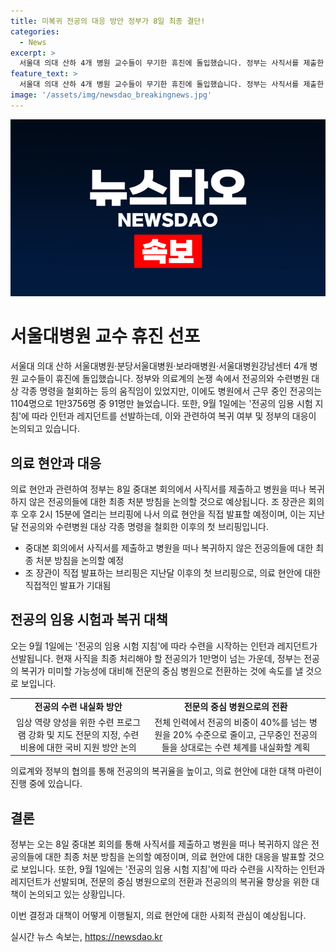 ```yaml
---
title: 미복귀 전공의 대응 방안 정부가 8일 최종 결단!
categories:
  - News
excerpt: >
  서울대 의대 산하 4개 병원 교수들이 무기한 휴진에 돌입했습니다. 정부는 사직서를 제출한 전공의들에 대한 최종 결정을 내릴 예정이며, 이에 대한 행정처분 방침을 논의할 것으로 예상됩니다. 의료계는 전공의에 대한 행정처분 중단을 요구하고 있으며, 정부는 복귀가 미미할 경우 전문의 중심 병원으로 전환하고, 수련 체계를 내실화할 계획입니다. (150자)
feature_text: >
  서울대 의대 산하 4개 병원 교수들이 무기한 휴진에 돌입했습니다. 정부는 사직서를 제출한 전공의들에 대한 최종 결정을 내릴 예정이며, 이에 대한 행정처분 방침을 논의할 것으로 예상됩니다. 의료계는 전공의에 대한 행정처분 중단을 요구하고 있으며, 정부는 복귀가 미미할 경우 전문의 중심 병원으로 전환하고, 수련 체계를 내실화할 계획입니다. (150자)
image: '/assets/img/newsdao_breakingnews.jpg'
---
```


<p><img src="/assets/img/newsdao_breakingnews.jpg" alt="cryptoinkorea 속보" /></p>

<h1 data-ke-size="size32">서울대병원 교수 휴진 선포</h1>

<p>서울대 의대 산하 서울대병원·분당서울대병원·보라매병원·서울대병원강남센터 4개 병원 교수들이 휴진에 돌입했습니다. 정부와 의료계의 논쟁 속에서 전공의와 수련병원 대상 각종 명령을 철회하는 등의 움직임이 있었지만, 이에도 병원에서 근무 중인 전공의는 1104명으로 1만3756명 중 91명만 늘었습니다. 또한, 9월 1일에는 '전공의 임용 시험 지침'에 따라 인턴과 레지던트를 선발하는데, 이와 관련하여 복귀 여부 및 정부의 대응이 논의되고 있습니다.</p>

<p data-ke-size="size16"></p>

<h2 data-ke-size="size26">의료 현안과 대응</h2>

<p>의료 현안과 관련하여 정부는 8일 중대본 회의에서 사직서를 제출하고 병원을 떠나 복귀하지 않은 전공의들에 대한 최종 처분 방침을 논의할 것으로 예상됩니다. 조 장관은 회의 후 오후 2시 15분에 열리는 브리핑에 나서 의료 현안을 직접 발표할 예정이며, 이는 지난달 전공의와 수련병원 대상 각종 명령을 철회한 이후의 첫 브리핑입니다.</p>

<ul>
  <li>중대본 회의에서 사직서를 제출하고 병원을 떠나 복귀하지 않은 전공의들에 대한 최종 처분 방침을 논의할 예정</li>
  <li>조 장관이 직접 발표하는 브리핑은 지난달 이후의 첫 브리핑으로, 의료 현안에 대한 직접적인 발표가 기대됨</li>
</ul>

<p data-ke-size="size16"></p>

<h2 data-ke-size="size26">전공의 임용 시험과 복귀 대책</h2>

<p>오는 9월 1일에는 '전공의 임용 시험 지침'에 따라 수련을 시작하는 인턴과 레지던트가 선발됩니다. 현재 사직을 최종 처리해야 할 전공의가 1만명이 넘는 가운데, 정부는 전공의 복귀가 미미할 가능성에 대비해 전문의 중심 병원으로 전환하는 것에 속도를 낼 것으로 보입니다.</p>

<table>
  <tr>
    <td style="text-align: center; height: 17px;"><b>전공의 수련 내실화 방안</b></td>
    <td style="text-align: center; height: 17px;"><b>전문의 중심 병원으로의 전환</b></td>
  </tr>
  <tr>
    <td style="text-align: center; height: 17px;">임상 역량 양성을 위한 수련 프로그램 강화 및 지도 전문의 지정, 수련비용에 대한 국비 지원 방안 논의</td>
    <td style="text-align: center; height: 17px;">전체 인력에서 전공의 비중이 40%를 넘는 병원을 20% 수준으로 줄이고, 근무중인 전공의들을 상대로는 수련 체계를 내실화할 계획</td>
  </tr>
</table>

<p>의료계와 정부의 협의를 통해 전공의의 복귀율을 높이고, 의료 현안에 대한 대책 마련이 진행 중에 있습니다.</p>

<p data-ke-size="size16"></p>

<h2 data-ke-size="size26">결론</h2>

<p>정부는 오는 8일 중대본 회의를 통해 사직서를 제출하고 병원을 떠나 복귀하지 않은 전공의들에 대한 최종 처분 방침을 논의할 예정이며, 의료 현안에 대한 대응을 발표할 것으로 보입니다. 또한, 9월 1일에는 '전공의 임용 시험 지침'에 따라 수련을 시작하는 인턴과 레지던트가 선발되며, 전문의 중심 병원으로의 전환과 전공의의 복귀율 향상을 위한 대책이 논의되고 있는 상황입니다.</p>

<p>이번 결정과 대책이 어떻게 이행될지, 의료 현안에 대한 사회적 관심이 예상됩니다.</p>

<p data-ke-size="size16"></p>
실시간 뉴스 속보는, <a href="https://newsdao.kr" rel="dofollow">https://newsdao.kr</a>


